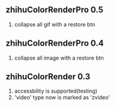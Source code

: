 zhihuColorRenderPro 0.5
---------------------
1. collapse all gif with a restore btn


zhihuColorRenderPro 0.4
---------------------
1. collapse all image with a restore btn


zhihuColorRender 0.3
---------------------
1. accessbility is supported(testing)
2. 'video' type now is marked as 'zvideo'